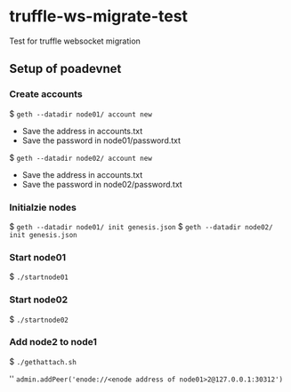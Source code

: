 # truffle-ws-migrate-test

Test for truffle websocket migration

## Setup of poadevnet

### Create accounts

$ `geth --datadir node01/ account new`

- Save the address in accounts.txt
- Save the password in node01/password.txt

$ `geth --datadir node02/ account new`

- Save the address in accounts.txt
- Save the password in node02/password.txt

### Initialzie nodes

$ `geth --datadir node01/ init genesis.json`
$ `geth --datadir node02/ init genesis.json`

### Start node01

$ `./startnode01`

### Start node02

$ `./startnode02`

### Add node2 to node1

$ `./gethattach.sh`

'<console>' `admin.addPeer('enode://<enode address of node01>2@127.0.0.1:30312')`
